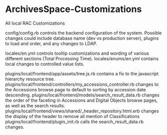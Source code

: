 # ArchivesSpace-Customizations
All local RAC Customizations

config/config.rb controls the backend configuration of the system. Possible changes could include database name (dev vs production server), plugins to load and order, and any changes to LDAP.

locales/en.yml controls tooltip customizations and wording of various different sections (Total Processing Time).
locales/enums/en.yml contains local changes to controlled value lists.

plugins/local/frontend/app/assets/tree.js.rb contains a fix to the javascript hierarchy resource tree.
plugins/local/frontend/controllers/my_accessions_controller.rb changes to the Accessions browse page to default to sorting by accession date descending.
plugins/local/frontend/models/search_result_data.rb changes the order of the faceting in Accessions and Digital Objects browse pages, as well as the search results.
plugins/local/frontend/views/shared/_header_repository.html.erb	changes the display of the header to remove all mention of Classifications
plugins/local/frontend/plugin_init.rb calls the search_result_data.rb changes.
